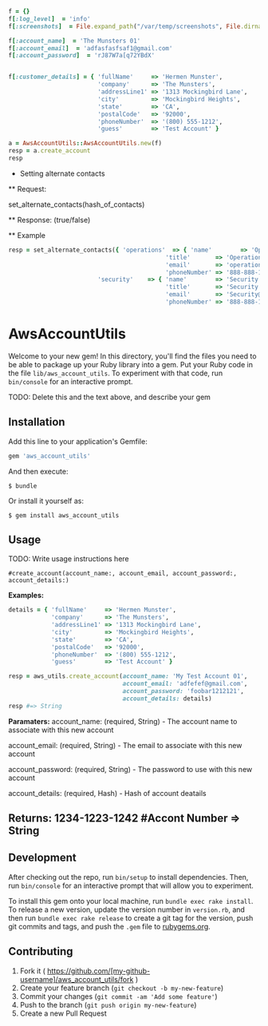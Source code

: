 
```ruby
f = {}
f[:log_level]  = 'info'
f[:screenshots]  = File.expand_path("/var/temp/screenshots", File.dirname(__FILE__))

f[:account_name]  = 'The Munsters 01'
f[:account_email]  = 'adfasfasfsaf1@gmail.com'
f[:account_password]  = 'rJ87W7a[q72YBdX'


f[:customer_details] = { 'fullName'     => 'Hermen Munster',
                         'company'      => 'The Munsters',
                         'addressLine1' => '1313 Mockingbird Lane',
                         'city'         => 'Mockingbird Heights',
                         'state'        => 'CA',
                         'postalCode'   => '92000',
                         'phoneNumber'  => '(800) 555-1212',
                         'guess'        => 'Test Account' }

a = AwsAccountUtils::AwsAccountUtils.new(f)
resp = a.create_account
resp
```


 * Setting alternate contacts
 
 ** Request:
 
 set_alternate_contacts(hash_of_contacts)
 
 ** Response: (true/false)
 
 ** Example
 
 ```ruby
 resp = set_alternate_contacts({ 'operations'  => { 'name'        => 'Operations Name',
                                             'title'       => 'Operations Title',
                                             'email'       => 'operations@test.com',
                                             'phoneNumber' => '888-888-1212'},
                          'security'    => { 'name'        => 'Security Name',
                                             'title'       => 'Security Title',
                                             'email'       => 'Security@test.com',
                                             'phoneNumber' => '888-888-1212'}})

```



# AwsAccountUtils

Welcome to your new gem! In this directory, you'll find the files you need to be able to package up your Ruby library into a gem. Put your Ruby code in the file `lib/aws_account_utils`. To experiment with that code, run `bin/console` for an interactive prompt.

TODO: Delete this and the text above, and describe your gem

## Installation

Add this line to your application's Gemfile:

```ruby
gem 'aws_account_utils'
```

And then execute:

    $ bundle

Or install it yourself as:

    $ gem install aws_account_utils

## Usage

TODO: Write usage instructions here

`#create_account(account_name:, account_email, account_password:, account_details:)`

**Examples:**
```Ruby
details = { 'fullName'     => 'Hermen Munster',
            'company'      => 'The Munsters',
            'addressLine1' => '1313 Mockingbird Lane',
            'city'         => 'Mockingbird Heights',
            'state'        => 'CA',
            'postalCode'   => '92000',
            'phoneNumber'  => '(800) 555-1212',
            'guess'        => 'Test Account' }

resp = aws_utils.create_account(account_name: 'My Test Account 01',
                                account_email: 'adfefef@gmail.com',
                                account_password: 'foobar1212121',
                                account_details: details)
resp #=> String
```

**Paramaters:**
account_name: (required, String) - The account name to associate with this new account

account_email: (required, String) - The email to associate with this new account

account_password: (required, String) - The password to use with this new account

account_details: (required, Hash) - Hash of account deatails

**Returns:**
1234-1223-1242 #Accont Number => String
---
## Development

After checking out the repo, run `bin/setup` to install dependencies. Then, run `bin/console` for an interactive prompt that will allow you to experiment.

To install this gem onto your local machine, run `bundle exec rake install`. To release a new version, update the version number in `version.rb`, and then run `bundle exec rake release` to create a git tag for the version, push git commits and tags, and push the `.gem` file to [rubygems.org](https://rubygems.org).

## Contributing

1. Fork it ( https://github.com/[my-github-username]/aws_account_utils/fork )
2. Create your feature branch (`git checkout -b my-new-feature`)
3. Commit your changes (`git commit -am 'Add some feature'`)
4. Push to the branch (`git push origin my-new-feature`)
5. Create a new Pull Request
